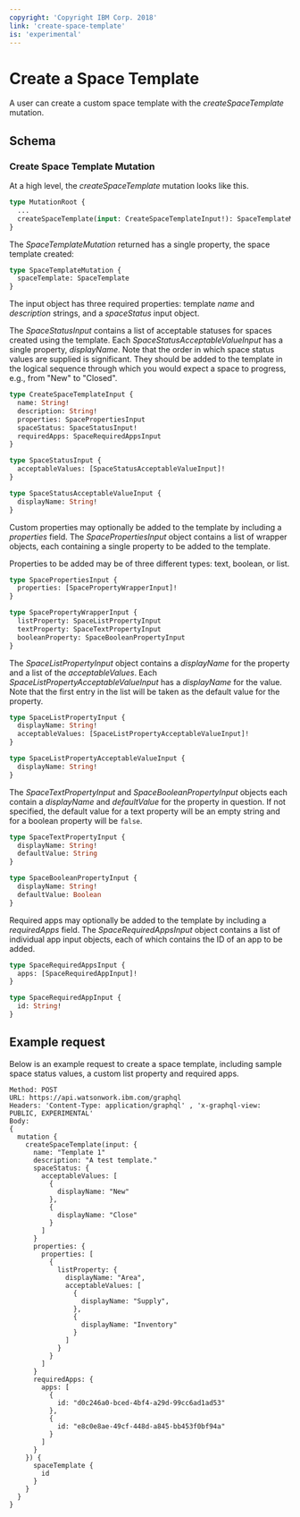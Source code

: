 ```yaml
---
copyright: 'Copyright IBM Corp. 2018'
link: 'create-space-template'
is: 'experimental'
---
```


# Create a Space Template

A user can create a custom space template with the _createSpaceTemplate_ mutation.

## Schema

### Create Space Template Mutation

At a high level, the _createSpaceTemplate_ mutation looks like this.

```graphql
type MutationRoot {
  ...
  createSpaceTemplate(input: CreateSpaceTemplateInput!): SpaceTemplateMutation
}
```

The _SpaceTemplateMutation_ returned has a single property, the space template created:

```graphql
type SpaceTemplateMutation {
  spaceTemplate: SpaceTemplate
}
```

The input object has three required properties: template _name_ and _description_ strings, and a _spaceStatus_ input object.

The _SpaceStatusInput_ contains a list of acceptable statuses for spaces created using the template. Each _SpaceStatusAcceptableValueInput_ has a single property, _displayName_. Note that the order in which space status values are supplied is significant. They should be added to the template in the logical sequence through which you would expect a space to progress, e.g., from "New" to "Closed".

```graphql
type CreateSpaceTemplateInput {
  name: String!
  description: String!
  properties: SpacePropertiesInput
  spaceStatus: SpaceStatusInput!
  requiredApps: SpaceRequiredAppsInput
}

type SpaceStatusInput {
  acceptableValues: [SpaceStatusAcceptableValueInput]!
}

type SpaceStatusAcceptableValueInput {
  displayName: String!
}

```

Custom properties may optionally be added to the template by including a _properties_ field. The _SpacePropertiesInput_ object contains a list of wrapper objects, each containing a single property to be added to the template.

Properties to be added may be of three different types: text, boolean, or list.

```graphql
type SpacePropertiesInput {
  properties: [SpacePropertyWrapperInput]!
}

type SpacePropertyWrapperInput {
  listProperty: SpaceListPropertyInput
  textProperty: SpaceTextPropertyInput
  booleanProperty: SpaceBooleanPropertyInput
}
```

The _SpaceListPropertyInput_ object contains a _displayName_ for the property and a list of the _acceptableValues_. Each _SpaceListPropertyAcceptableValueInput_ has a _displayName_ for the value. Note that the first entry in the list will be taken as the default value for the property.

```graphql
type SpaceListPropertyInput {
  displayName: String!
  acceptableValues: [SpaceListPropertyAcceptableValueInput]!
}

type SpaceListPropertyAcceptableValueInput {
  displayName: String!
}

```

The _SpaceTextPropertyInput_ and _SpaceBooleanPropertyInput_ objects each contain a _displayName_ and _defaultValue_ for the property in question. If not specified, the default value for a text property will be an empty string and for a boolean property will be `false`.

```graphql
type SpaceTextPropertyInput {
  displayName: String!
  defaultValue: String
}

type SpaceBooleanPropertyInput {
  displayName: String!
  defaultValue: Boolean
}
```

Required apps may optionally be added to the template by including a _requiredApps_ field. The _SpaceRequiredAppsInput_ object contains a list of individual app input objects, each of which contains the ID of an app to be added.

```graphql
type SpaceRequiredAppsInput {
  apps: [SpaceRequiredAppInput]!
}

type SpaceRequiredAppInput {
  id: String!
}
```

## Example request

Below is an example request to create a space template, including sample space status values, a custom list property and required apps.

~~~~
Method: POST
URL: https://api.watsonwork.ibm.com/graphql
Headers: 'Content-Type: application/graphql' , 'x-graphql-view: PUBLIC, EXPERIMENTAL'
Body:
{
  mutation {
    createSpaceTemplate(input: {
      name: "Template 1"
      description: "A test template."
      spaceStatus: {
        acceptableValues: [
          {
            displayName: "New"
          },
          {
            displayName: "Close"
          }
        ]
      }
      properties: {
        properties: [
          {
            listProperty: {
              displayName: "Area",
              acceptableValues: [
                {
                  displayName: "Supply",
                },
                {
                  displayName: "Inventory"
                }
              ]
            }
          }
        ]
      }
      requiredApps: {
        apps: [
          {
            id: "d0c246a0-bced-4bf4-a29d-99cc6ad1ad53"
          },
          {
            id: "e8c0e8ae-49cf-448d-a845-bb453f0bf94a"
          }
        ]
      }
    }) {
      spaceTemplate {
        id
      }
    }
  }
}
~~~~
